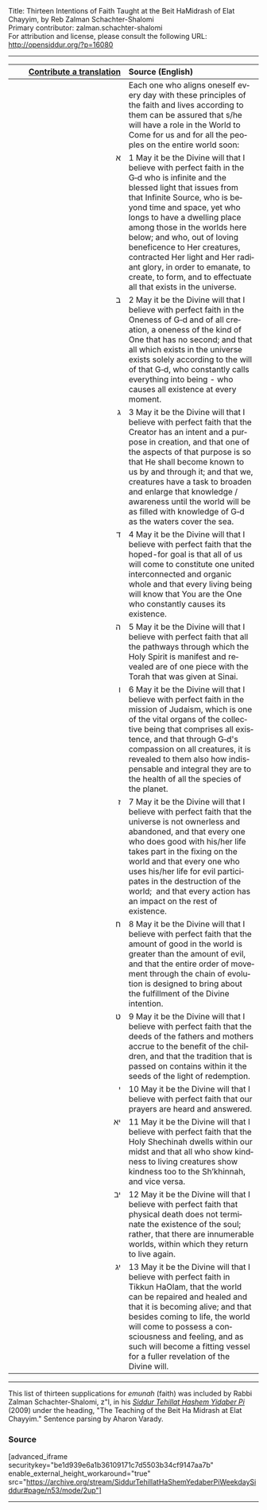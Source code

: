 <html>
<head></head>
<body>
Title: Thirteen Intentions of Faith Taught at the Beit HaMidrash of Elat Chayyim, by Reb Zalman Schachter-Shalomi<br />
Primary contributor: zalman.schachter-shalomi<br />
For attribution and license, please consult the following URL: <a href="http://opensiddur.org/?p=16080">http://opensiddur.org/?p=16080</a>
<p />
<hr />

<table style="margin-left: auto;margin-right: auto;" class="draggable">
<thead><tr><th id="x" style="text-align: right;"><a href="/contributing/upload/">Contribute a translation</a></th><th style="text-align: left;">Source (English)</th></tr></thead>
<tbody>
<tr>
<td style="vertical-align:top;" width="46%">
<div class="liturgy" lang="he">

</span></div></td>
 
<td style="vertical-align:top;" width="53%"><div class="english" lang="en">
Each one who aligns oneself every day with these principles of the faith and lives according to them can be assured that s/he will have a role in the World to Come for us and for all the peoples on the entire world soon:
</div></td></tr>

<tr><td style="vertical-align:top;" width="46%">
<div class="liturgy" lang="he" style="text-align: right;">
א
</span></div></td>
 
<td style="vertical-align:top;" width="53%"><div class="english" lang="en">
1
May it be the Divine will that I believe with perfect faith 
in the G‑d who is infinite 
and the blessed light that issues from that Infinite Source, 
who is beyond time and space, yet 
who longs to have a dwelling place among those in the worlds here below; 
and who, out of loving beneficence to Her creatures, 
contracted Her light and Her radiant glory, 
in order to emanate, 
to create, 
to form, 
and to effectuate 
all that exists in the universe.
</div></td></tr>

<tr><td style="vertical-align:top;" width="46%">
<div class="liturgy" lang="he" style="text-align: right;">
ב
</span></div></td>
 
<td style="vertical-align:top;" width="53%"><div class="english" lang="en">
2
May it be the Divine will that I believe with perfect faith 
in the Oneness of G‑d and of all creation, 
a oneness of the kind of One that has no second; 
and that all which exists in the universe 
exists solely according to the will of that G‑d, 
who constantly calls everything into being - 
who causes all existence at every moment.
</div></td></tr>

<tr><td style="vertical-align:top;" width="46%">
<div class="liturgy" lang="he" style="text-align: right;">
ג
</span></div></td>
 
<td style="vertical-align:top;" width="53%"><div class="english" lang="en">
3
May it be the Divine will that I believe with perfect faith 
that the Creator has an intent and a purpose in creation, 
and that one of the aspects of that purpose is so that 
He shall become known to us by and through it; 
and that we, creatures have a task 
to broaden and enlarge that knowledge / awareness 
until the world will be as filled with knowledge of G‑d 
as the waters cover the sea.
</div></td></tr>

<tr><td style="vertical-align:top;" width="46%">
<div class="liturgy" lang="he" style="text-align: right;">
ד
</span></div></td>
 
<td style="vertical-align:top;" width="53%"><div class="english" lang="en">
4
May it be the Divine will that I believe with perfect faith 
that the hoped-for goal is that 
all of us will come to constitute 
one 
united 
interconnected 
and organic whole 
and that every living being will know that 
You are the One who constantly causes its existence.</div></td></tr>

<tr><td style="vertical-align:top;" width="46%">
<div class="liturgy" lang="he" style="text-align: right;">
ה
</span></div></td>
 
<td style="vertical-align:top;" width="53%"><div class="english" lang="en">
5
May it be the Divine will that I believe with perfect faith 
that all the pathways through which 
the Holy Spirit is manifest and revealed 
are of one piece with the Torah that was given at Sinai.
</div></td></tr>

<tr><td style="vertical-align:top;" width="46%">
<div class="liturgy" lang="he" style="text-align: right;">
ו
</span></div></td>
 
<td style="vertical-align:top;" width="53%"><div class="english" lang="en">
6
May it be the Divine will that I believe with perfect faith 
in the mission of Judaism, 
which is one of the vital organs 
of the collective being that comprises all existence, 
and that through G‑d's compassion on all creatures, 
it is revealed to them also 
how indispensable and integral they are 
to the health of all the species of the planet.
</div></td></tr>

<tr><td style="vertical-align:top;" width="46%">
<div class="liturgy" lang="he" style="text-align: right;">
ז
</span></div></td>
 
<td style="vertical-align:top;" width="53%"><div class="english" lang="en">
7
May it be the Divine will that I believe with perfect faith 
that the universe is not ownerless and abandoned, 
and that every one who does good with his/her life 
takes part in the fixing on the world 
and that every one who uses his/her life for evil 
participates in the destruction of the world; 
and that every action has an impact on the rest of existence.
</div></td></tr>

<tr><td style="vertical-align:top;" width="46%">
<div class="liturgy" lang="he" style="text-align: right;">
ח
</span></div></td>
 
<td style="vertical-align:top;" width="53%"><div class="english" lang="en">
8
May it be the Divine will that I believe with perfect faith 
that the amount of good in the world 
is greater than the amount of evil, 
and that the entire order of movement through the chain of evolution 
is designed to bring about the fulfillment of the Divine intention.</div></td></tr>

<tr><td style="vertical-align:top;" width="46%">
<div class="liturgy" lang="he" style="text-align: right;">
ט
</span></div></td>
 
<td style="vertical-align:top;" width="53%"><div class="english" lang="en">
9
May it be the Divine will that I believe with perfect faith 
that the deeds of the fathers and mothers 
accrue to the benefit of the children, 
and that the tradition that is passed on 
contains within it 
the seeds of the light of redemption.
</div></td></tr>

<tr><td style="vertical-align:top;" width="46%">
<div class="liturgy" lang="he" style="text-align: right;">
י
</span></div></td>
 
<td style="vertical-align:top;" width="53%"><div class="english" lang="en">
10
May it be the Divine will that I believe with perfect faith 
that our prayers are heard and answered.
</div></td></tr>

<tr><td style="vertical-align:top;" width="46%">
<div class="liturgy" lang="he" style="text-align: right;">
יא
</span></div></td>
 
<td style="vertical-align:top;" width="53%"><div class="english" lang="en">
11
May it be the Divine will that I believe with perfect faith 
that the Holy Shechinah dwells within our midst 
and that all who show kindness to living creatures 
show kindness too to the Sh’khinnah, 
and vice versa.
</div></td></tr>

<tr><td style="vertical-align:top;" width="46%">
<div class="liturgy" lang="he" style="text-align: right;">
יב
</span></div></td>
 
<td style="vertical-align:top;" width="53%"><div class="english" lang="en">
12
May it be the Divine will that I believe with perfect faith 
that physical death does not terminate the existence of the soul; 
rather, 
that there are innumerable worlds, 
within which they return to live again.
</div></td></tr>

<tr><td style="vertical-align:top;" width="46%">
<div class="liturgy" lang="he" style="text-align: right;">
יג
</span></div></td>
 
<td style="vertical-align:top;" width="53%"><div class="english" lang="en">
13
May it be the Divine will that I believe with perfect faith 
in Tikkun HaOlam, 
that the world can be repaired and healed 
and that it is becoming alive; 
and that besides coming to life, 
the world will come to possess a consciousness and feeling, 
and as such will become a fitting vessel 
for a fuller revelation of the Divine will.</div></td>
</tr>
</tbody></table>

<hr />

This list of thirteen supplications for <em>emunah</em> (faith) was included by Rabbi Zalman Schachter-Shalomi, z"l, in his <em><a href="https://opensiddur.org/siddurim/ha-ari/neo-hasidut/reb-zalmans-open-siddur-tehillat-hashem/">Siddur Tehillat Hashem Yidaber Pi</a></em> (2009) under the heading, "The Teaching of the Beit Ha Midrash at Elat Chayyim." Sentence parsing by Aharon Varady.

<h3>Source</h3>

[advanced_iframe securitykey="be1d939e6a1b36109171c7d5503b34cf9147aa7b" enable_external_height_workaround="true" src="https://archive.org/stream/SiddurTehillatHaShemYedaberPiWeekdaySiddur#page/n53/mode/2up"]

<hr />

&nbsp;
</body>
</html>
